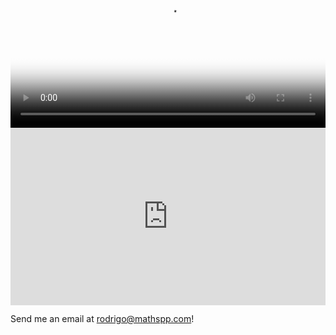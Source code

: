 <video width="100%" style="aspect-ratio: 1920/1080" poster="/website_welcome.mp4.thumb.png" controls>
  <source src="/website_welcome.mp4" type="video/mp4">
  A welcome video.
</video>

<iframe width="100%" style="aspect-ratio: 560/315" src="https://www.youtube.com/embed/xkmjGXo34iQ" title="Welcome! 🐍🚀" frameborder="0" allow="accelerometer; autoplay; clipboard-write; encrypted-media; gyroscope; picture-in-picture; web-share" allowfullscreen></iframe>

Send me an email at [rodrigo@mathspp.com](mailto:rodrigo@mathspp.com)!
